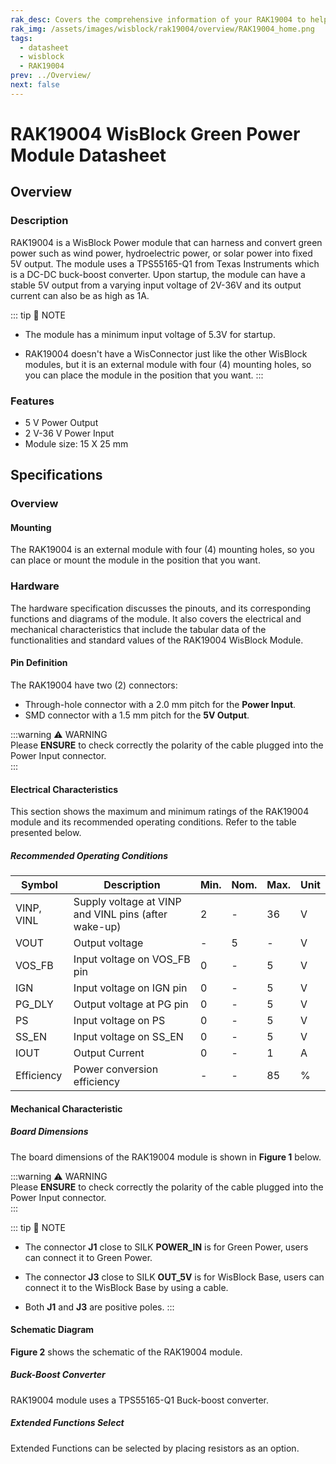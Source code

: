 ```yaml
---
rak_desc: Covers the comprehensive information of your RAK19004 to help you in using it. This information includes technical specifications, characteristics, and requirements, and it also discusses the device components.
rak_img: /assets/images/wisblock/rak19004/overview/RAK19004_home.png
tags:
  - datasheet
  - wisblock
  - RAK19004
prev: ../Overview/
next: false
---
```


# RAK19004 WisBlock Green Power Module Datasheet

## Overview

### Description

RAK19004 is a WisBlock Power module that can harness and convert green power such as wind power, hydroelectric power, or solar power into fixed 5V output. The module uses a TPS55165-Q1 from Texas Instruments which is a DC-DC buck-boost converter. Upon startup, the module can have a stable 5V output from a varying input voltage of 2V-36V and its output current can also be as high as 1A.

::: tip 📝 NOTE
- The module has a minimum input voltage of 5.3V for startup.

- RAK19004 doesn't have a WisConnector just like the other WisBlock modules, but it is an external module with four (4) mounting holes, so you can place the module in the position that you want.
::: 

### Features

- 5&nbsp;V Power Output
- 2&nbsp;V-36&nbsp;V Power Input
- Module size: 15 X 25&nbsp;mm

## Specifications

### Overview

#### Mounting

The RAK19004 is an external module with four (4) mounting holes, so you can place or mount the module in the position that you want.

### Hardware

The hardware specification discusses the pinouts, and its corresponding functions and diagrams of the module. It also covers the electrical and mechanical characteristics that include the tabular data of the functionalities and standard values of the RAK19004 WisBlock Module.

#### Pin Definition

The RAK19004 have two (2) connectors:
- Through-hole connector with a 2.0&nbsp;mm pitch for the **Power Input**.
- SMD connector with a 1.5&nbsp;mm pitch for the **5V Output**.

:::warning ⚠️ WARNING    
Please **ENSURE** to check correctly the polarity of the cable plugged into the Power Input connector.    
:::

#### Electrical Characteristics

This section shows the maximum and minimum ratings of the RAK19004 module and its recommended operating conditions. Refer to the table presented below.

##### Recommended Operating Conditions

| Symbol     | Description                                          | Min. | Nom. | Max. | Unit |
| ---------- | ---------------------------------------------------- | ---- | ---- | ---- | ---- |
| VINP, VINL | Supply voltage at VINP and VINL pins (after wake-up) | 2    | -    | 36   | V    |
| VOUT       | Output voltage                                       | -    | 5    | -    | V    |
| VOS_FB     | Input voltage on VOS_FB pin                          | 0    | -    | 5    | V    |
| IGN        | Input voltage on IGN pin                             | 0    | -    | 5    | V    |
| PG_DLY     | Output voltage at PG pin                             | 0    | -    | 5    | V    |
| PS         | Input voltage on PS                                  | 0    | -    | 5    | V    |
| SS_EN      | Input voltage on SS_EN                               | 0    | -    | 5    | V    |
| IOUT       | Output Current                                       | 0    | -    | 1    | A    |
| Efficiency | Power conversion efficiency                          | -    | -    | 85   | %    |

#### Mechanical Characteristic

##### Board Dimensions

The board dimensions of the RAK19004 module is shown in **Figure 1** below.

<rk-img
  src="/assets/images/wisblock/rak19004/datasheet/board-dimensions.png"
  width="40%"
  caption="RAK19004 Board Dimensions"
/>

:::warning ⚠️ WARNING    
Please **ENSURE** to check correctly the polarity of the cable plugged into the Power Input connector.    
:::

::: tip 📝 NOTE

- The connector **J1** close to SILK **POWER_IN** is for Green Power, users can connect it to Green Power.

- The connector **J3** close to SILK **OUT_5V** is for WisBlock Base, users can connect it to the WisBlock Base by using a cable.

- Both **J1** and **J3** are positive poles.
::: 

#### Schematic Diagram

**Figure 2** shows the schematic of the RAK19004 module.

<rk-img
  src="/assets/images/wisblock/rak19004/datasheet/rak19004-schematic.png"
  width="100%"
  caption="RAK19004 WisBlock Module Schematics"
/>

##### Buck-Boost Converter

RAK19004 module uses a TPS55165-Q1 Buck-boost converter.

<rk-img
  src="/assets/images/wisblock/rak19004/datasheet/buck-boost.png"
  width="80%"
  caption="RAK19004 Buck-Boost Schematic"
/>

##### Extended Functions Select

Extended Functions can be selected by placing resistors as an option.

<rk-img
  src="/assets/images/wisblock/rak19004/datasheet/function-select.png"
  width="80%"
  caption="RAK19004 Extended Function Select"
/>
